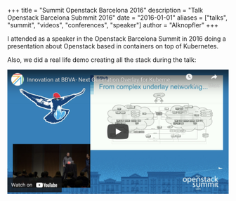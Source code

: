 
+++
title = "Summit Openstack Barcelona 2016"
description = "Talk Openstack Barcelona Submmit 2016"
date = "2016-01-01"
aliases = ["talks", "summit", "videos", "conferences", "speaker"]
author = "Alknopfler"
+++

I attended as a speaker in the Openstack Barcelona Summit in 2016 doing a presentation about Openstack based in containers on top of Kubernetes.

Also, we did a real life demo creating all the stack during the talk:

[![Openstack Summit Barcelona 2016](./images/summit-openstack1.png)](https://youtu.be/QyGHZ2HCwqY)